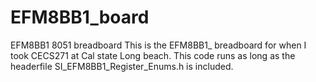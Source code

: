 # EFM8BB1_board
EFM8BB1 8051 breadboard
This is the EFM8BB1_ breadboard for when I took CECS271 at Cal state Long beach. This code runs as long as the headerfile SI_EFM8BB1_Register_Enums.h is included.
